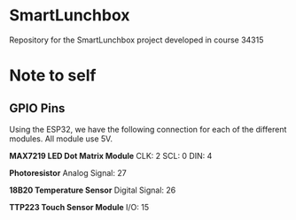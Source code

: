 # SmartLunchbox
Repository for the SmartLunchbox project developed in course 34315

# Note to self
## GPIO Pins
Using the ESP32, we have the following connection for each of the different modules. All module use 5V. 

__MAX7219 LED Dot Matrix Module__
CLK: 2
SCL: 0
DIN: 4

__Photoresistor__
Analog Signal: 27

__18B20 Temperature Sensor__
Digital Signal: 26

__TTP223 Touch Sensor Module__
I/O: 15